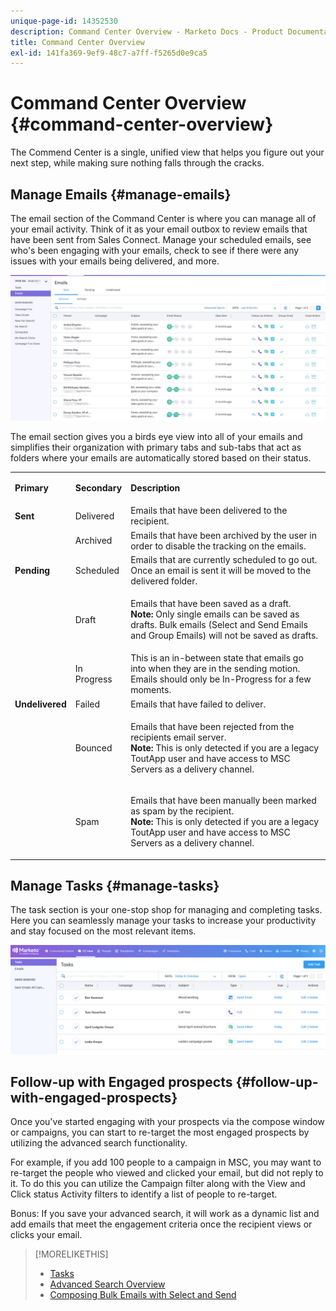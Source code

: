 ```yaml
---
unique-page-id: 14352530
description: Command Center Overview - Marketo Docs - Product Documentation
title: Command Center Overview
exl-id: 141fa369-9ef9-48c7-a7ff-f5265d0e9ca5
---
```

# Command Center Overview {#command-center-overview}

The Commend Center is a single, unified view that helps you figure out your next step, while making sure nothing falls through the cracks.

## Manage Emails {#manage-emails}

The email section of the Command Center is where you can manage all of your email activity. Think of it as your email outbox to review emails that have been sent from Sales Connect. Manage your scheduled emails, see who's been engaging with your emails, check to see if there were any issues with your emails being delivered, and more.

![](assets/command-center-overview-1.png)

The email section gives you a birds eye view into all of your emails and simplifies their organization with primary tabs and sub-tabs that act as folders where your emails are automatically stored based on their status.

<table> 
 <colgroup> 
  <col> 
  <col> 
  <col> 
 </colgroup> 
 <tbody> 
  <tr> 
   <td title="Background colour : Grey"><p title=""><strong><span>Primary</span> </strong></p></td> 
   <td title="Background colour : Grey"><p title=""><strong><span>Secondary</span> </strong></p></td> 
   <td title="Background colour : Grey"><p title=""><strong><span>Description</span> </strong></p></td> 
  </tr> 
  <tr> 
   <td title="Background colour : Blue"><strong title="">Sent</strong></td> 
   <td title="Background colour : Blue">Delivered</td> 
   <td title="Background colour : Blue">Emails that have been delivered to the recipient.</td> 
  </tr> 
  <tr> 
   <td title="Background colour : Blue"><br></td> 
   <td title="Background colour : Blue">Archived</td> 
   <td title="Background colour : Blue">Emails that have been archived by the user in order to disable the tracking on the emails.</td> 
  </tr> 
  <tr> 
   <td title="Background colour : Grey"><strong title="">Pending</strong></td> 
   <td title="Background colour : Grey">Scheduled</td> 
   <td title="Background colour : Grey">Emails that are currently scheduled to go out. Once an email is sent it will be moved to the delivered folder.</td> 
  </tr> 
  <tr> 
   <td title="Background colour : Grey"><br></td> 
   <td title="Background colour : Grey">Draft</td> 
   <td title="Background colour : Grey"><p>Emails that have been saved as a draft.<br><strong>Note:</strong> Only single emails can be saved as drafts. Bulk emails (Select and Send Emails and Group Emails) will not be saved as drafts.</p></td> 
  </tr> 
  <tr> 
   <td title="Background colour : Grey"><br></td> 
   <td title="Background colour : Grey">In Progress</td> 
   <td title="Background colour : Grey">This is an in-between state that emails go into when they are in the sending motion. Emails should only be In-Progress for a few moments.</td> 
  </tr> 
  <tr> 
   <td title="Background colour : Blue"><strong title="">Undelivered</strong></td> 
   <td title="Background colour : Blue">Failed</td> 
   <td title="Background colour : Blue">Emails that have failed to deliver.</td> 
  </tr> 
  <tr> 
   <td title="Background colour : Blue"><br></td> 
   <td title="Background colour : Blue">Bounced</td> 
   <td title="Background colour : Blue"><p>Emails that have been rejected from the recipients email server. <br><strong>Note:</strong> This is only detected if you are a legacy ToutApp user and have access to MSC Servers as a delivery channel.</p></td> 
  </tr> 
  <tr> 
   <td title="Background colour : Blue"><br></td> 
   <td title="Background colour : Blue">Spam</td> 
   <td title="Background colour : Blue"><p>Emails that have been manually been marked as spam by the recipient.<br><strong>Note:</strong> This is only detected if you are a legacy ToutApp user and have access to MSC Servers as a delivery channel.</p></td> 
  </tr> 
 </tbody> 
</table>

## Manage Tasks {#manage-tasks}

The task section is your one-stop shop for managing and completing tasks. Here you can seamlessly manage your tasks to increase your productivity and stay focused on the most relevant items.

![](assets/command-center-overview-2.png)

## Follow-up with Engaged prospects {#follow-up-with-engaged-prospects}

Once you've started engaging with your prospects via the compose window or campaigns, you can start to re-target the most engaged prospects by utilizing the advanced search functionality.

For example, if you add 100 people to a campaign in MSC, you may want to re-target the people who viewed and clicked your email, but did not reply to it. To do this you can utilize the Campaign filter along with the View and Click status Activity filters to identify a list of people to re-target.

Bonus: If you save your advanced search, it will work as a dynamic list and add emails that meet the engagement criteria once the recipient views or clicks your email.

>[!MORELIKETHIS]
>
>* [Tasks](/help/marketo/product-docs/marketo-sales-connect/tasks/syncing-sales-connect-tasks-with-salesforce-for-the-first-time.md)
>* [Advanced Search Overview](/help/marketo/product-docs/marketo-sales-connect/email/command-center/advanced-search-overview.md)
>* [Composing Bulk Emails with Select and Send](/help/marketo/product-docs/marketo-sales-connect/email/using-the-compose-window/composing-bulk-emails-with-select-and-send.md)
